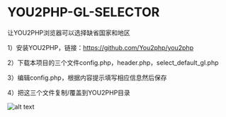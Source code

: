 # YOU2PHP-GL-SELECTOR
让YOU2PHP浏览器可以选择缺省国家和地区

1）安装YOU2PHP，链接：https://github.com/You2php/you2php

2）下载本项目的三个文件config.php，header.php，select_default_gl.php

3）编辑config.php，根据内容提示填写相应信息然后保存

4）把这三个文件复制/覆盖到YOU2PHP目录

![alt text](https://github.com/hahadaba/YOU2PHP-GL-SELECTOR/raw/master/you2php-gl-selector.jpg)
